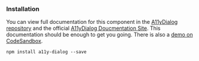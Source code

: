 <h3>Installation</h3>

<p>You can view full documentation for this component in the <a href="https://github.com/edenspiekermann/a11y-dialog">A11yDialog repository</a> and the official <a href="https://a11y-dialog.netlify.app/">A11yDialog Doucmentation Site</a>. This documentation should be enough to get you going. There is also a <a href="https://codesandbox.io/s/a11y-dialog-cp3rz">demo on CodeSandbox</a>.</p>

<div class="u-spacing__bottom--medium">
<code>npm install a11y-dialog --save</code>
</div>
